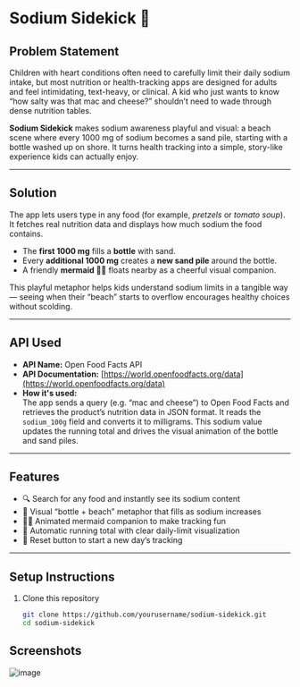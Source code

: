 # Sodium Sidekick 🧂

## Problem Statement
Children with heart conditions often need to carefully limit their daily sodium intake, but most nutrition or health-tracking apps are designed for adults and feel intimidating, text-heavy, or clinical. A kid who just wants to know “how salty was that mac and cheese?” shouldn’t need to wade through dense nutrition tables.  

**Sodium Sidekick** makes sodium awareness playful and visual: a beach scene where every 1000 mg of sodium becomes a sand pile, starting with a bottle washed up on shore. It turns health tracking into a simple, story-like experience kids can actually enjoy.

---

## Solution
The app lets users type in any food (for example, *pretzels* or *tomato soup*). It fetches real nutrition data and displays how much sodium the food contains.  

- The **first 1000 mg** fills a **bottle** with sand.  
- Every **additional 1000 mg** creates a **new sand pile** around the bottle.  
- A friendly **mermaid 🧜‍♀️** floats nearby as a cheerful visual companion.  

This playful metaphor helps kids understand sodium limits in a tangible way — seeing when their “beach” starts to overflow encourages healthy choices without scolding.

---

## API Used
- **API Name:** Open Food Facts API  
- **API Documentation:** [https://world.openfoodfacts.org/data](https://world.openfoodfacts.org/data)  
- **How it's used:**  
  The app sends a query (e.g. “mac and cheese”) to Open Food Facts and retrieves the product’s nutrition data in JSON format. It reads the `sodium_100g` field and converts it to milligrams. This sodium value updates the running total and drives the visual animation of the bottle and sand piles.

---

## Features
- 🔍 Search for any food and instantly see its sodium content  
- 🧴 Visual “bottle + beach” metaphor that fills as sodium increases  
- 🧜‍♀️ Animated mermaid companion to make tracking fun  
- 🧂 Automatic running total with clear daily-limit visualization  
- 🚫 Reset button to start a new day’s tracking  

---

## Setup Instructions
1. Clone this repository  
   ```bash
   git clone https://github.com/yourusername/sodium-sidekick.git
   cd sodium-sidekick

## Screenshots
![image](./public/Screenshot%202025-10-26%20at%204.39.45 PM.png)